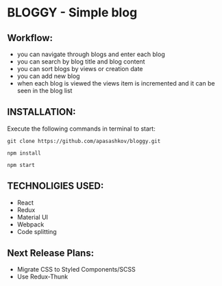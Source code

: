 # BLOGGY - Simple blog

## Workflow:
* you can navigate through blogs and enter each blog
* you can search by blog title and blog content
* you can sort blogs by views or creation date
* you can add new blog
* when each blog is viewed the views item is incremented and it can be seen in the blog list

## INSTALLATION:
Execute the following commands in terminal to start:

	git clone https://github.com/apasashkov/bloggy.git

	npm install

	npm start

## TECHNOLIGIES USED:
* React
* Redux
* Material UI
* Webpack
* Code splitting

## Next Release Plans:
* Migrate CSS to Styled Components/SCSS
* Use Redux-Thunk

